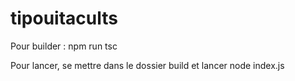 # tipouitacults

Pour builder : npm run tsc

Pour lancer, se mettre dans le dossier build et lancer node index.js
